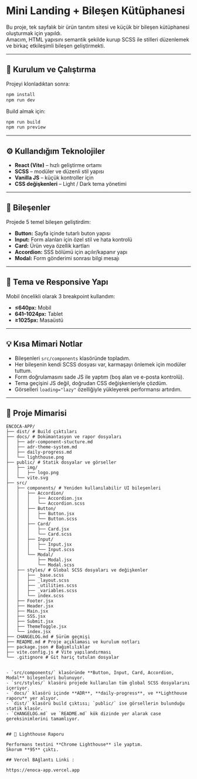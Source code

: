 # Mini Landing + Bileşen Kütüphanesi

Bu proje, tek sayfalık bir ürün tanıtım sitesi ve küçük bir bileşen kütüphanesi oluşturmak için yapıldı.  
Amacım, HTML yapısını semantik şekilde kurup SCSS ile stilleri düzenlemek ve birkaç etkileşimli bileşen geliştirmekti.

---

## 🚀 Kurulum ve Çalıştırma

Projeyi klonladıktan sonra:

```bash
npm install
npm run dev
```

Build almak için:

```bash
npm run build
npm run preview
```

---

## ⚙️ Kullandığım Teknolojiler

- **React (Vite)** – hızlı geliştirme ortamı  
- **SCSS** – modüler ve düzenli stil yapısı  
- **Vanilla JS** – küçük kontroller için  
- **CSS değişkenleri** – Light / Dark tema yönetimi  

---

## 🧩 Bileşenler

Projede 5 temel bileşen geliştirdim:

- **Button:** Sayfa içinde tutarlı buton yapısı  
- **Input:** Form alanları için özel stil ve hata kontrolü  
- **Card:** Ürün veya özellik kartları  
- **Accordion:** SSS bölümü için açılır/kapanır yapı  
- **Modal:** Form gönderimi sonrası bilgi mesajı  

---

## 🎨 Tema ve Responsive Yapı

Mobil öncelikli olarak 3 breakpoint kullandım:

- **≤640px:** Mobil  
- **641–1024px:** Tablet  
- **≥1025px:** Masaüstü  

---

## 💡 Kısa Mimari Notlar

- Bileşenleri `src/components` klasöründe topladım.  
- Her bileşenin kendi SCSS dosyası var, karmaşayı önlemek için modüler tuttum.  
- Form doğrulamasını sade JS ile yaptım (boş alan ve e-posta kontrolü).  
- Tema geçişini JS değil, doğrudan CSS değişkenleriyle çözdüm.  
- Görselleri `loading="lazy"` özelliğiyle yükleyerek performansı artırdım.

---

## 📁 Proje Mimarisi

```text
ENCOCA-APP/
├── dist/ # Build çıktıları
├── docs/ # Dokümantasyon ve rapor dosyaları
│   ├── adr-component-stucture.md
│   ├── adr-theme-system.md
│   ├── daily-progress.md
│   └── lighthouse.png
├── public/ # Statik dosyalar ve görseller
│   ├── img/
│   │   ├── logo.png
│   └── vite.svg
├── src/
│   ├── components/ # Yeniden kullanılabilir UI bileşenleri
│   │   ├── Accordion/
│   │   │   ├── Accordion.jsx
│   │   │   └── Accordion.scss
│   │   ├── Button/
│   │   │   ├── Button.jsx
│   │   │   └── Button.scss
│   │   ├── Card/
│   │   │   ├── Card.jsx
│   │   │   └── Card.scss
│   │   ├── Input/
│   │   │   ├── Input.jsx
│   │   │   └── Input.scss
│   │   └── Modal/
│   │       ├── Modal.jsx
│   │       └── Modal.scss
│   ├── styles/ # Global SCSS dosyaları ve değişkenler
│   │   ├── _base.scss
│   │   ├── _layout.scss
│   │   ├── _utilities.scss
│   │   ├── _variables.scss
│   │   └── index.scss
│   ├── Footer.jsx
│   ├── Header.jsx
│   ├── Main.jsx
│   ├── SSS.jsx
│   ├── Submit.jsx
│   ├── ThemeToggle.jsx
│   └── index.jsx
├── CHANGELOG.md # Sürüm geçmişi
├── README.md # Proje açıklaması ve kurulum notları
├── package.json # Bağımlılıklar
├── vite.config.js # Vite yapılandırması
└── .gitignore # Git hariç tutulan dosyalar


- `src/components/` klasöründe **Button, Input, Card, Accordion, Modal** bileşenleri bulunuyor.  
- `src/styles/` klasörü projede kullanılan tüm global SCSS dosyalarını içeriyor.  
- `docs/` klasörü içinde **ADR**, **daily-progress**, ve **Lighthouse raporu** yer alıyor.  
- `dist/` klasörü build çıktısı; `public/` ise görsellerin bulunduğu statik klasör.  
- `CHANGELOG.md` ve `README.md` kök dizinde yer alarak case gereksinimlerini tamamlıyor.


## 📸 Lighthouse Raporu

Performans testini **Chrome Lighthouse** ile yaptım.  
Skorum **95** çıktı.

## Vercel BAğlantı Linki :

https://enoca-app.vercel.app








